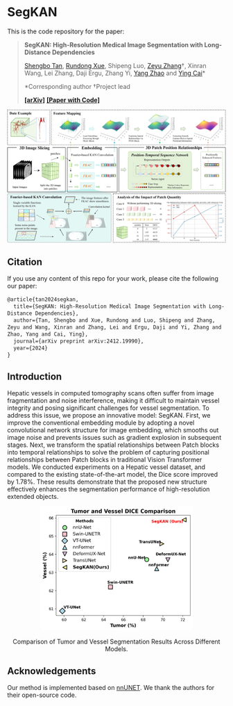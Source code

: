 # SegKAN

This is the code repository for the paper:
> **SegKAN: High-Resolution Medical Image Segmentation with Long-Distance Dependencies**
>
> [Shengbo Tan](https://github.com/goblin327), [Rundong Xue](https://github.com/Yizhao-dong), Shipeng Luo, [Zeyu Zhang](https://steve-zeyu-zhang.github.io/)†, Xinran Wang, Lei Zhang, Daji Ergu, Zhang Yi, [Yang Zhao](https://yangyangkiki.github.io/) and [Ying Cai](https://ieeexplore.ieee.org/author/37087137422)\*
>
> \*Corresponding author †Project lead
> 
> **[[arXiv]](https://arxiv.org/abs/2412.19990)** **[[Paper with Code]](https://paperswithcode.com/paper/segkan-high-resolution-medical-image)**

![](./main.jpg)

## Citation

If you use any content of this repo for your work, please cite the following our paper:
```
@article{tan2024segkan,
  title={SegKAN: High-Resolution Medical Image Segmentation with Long-Distance Dependencies},
  author={Tan, Shengbo and Xue, Rundong and Luo, Shipeng and Zhang, Zeyu and Wang, Xinran and Zhang, Lei and Ergu, Daji and Yi, Zhang and Zhao, Yang and Cai, Ying},
  journal={arXiv preprint arXiv:2412.19990},
  year={2024}
}
```



## Introduction
Hepatic vessels in computed tomography scans often suffer from image fragmentation and noise interference, making it difficult to maintain vessel integrity and posing significant challenges for vessel segmentation. To address this issue, we propose an innovative model: SegKAN. First, we improve the conventional embedding module by adopting a novel convolutional network structure for image embedding, which smooths out image noise and prevents issues such as gradient explosion in subsequent stages. Next, we transform the spatial relationships between Patch blocks into temporal relationships to solve the problem of capturing positional relationships between Patch blocks in traditional Vision Transformer models. We conducted experiments on a Hepatic vessel dataset, and compared to the existing state-of-the-art model, the Dice score improved by 1.78\%. These results demonstrate that the proposed new structure effectively enhances the segmentation performance of high-resolution extended objects.
<div align="center">
<img src="Comparison.png" width="70%">

Comparison of Tumor and Vessel Segmentation Results Across Different Models.
</div>


## Acknowledgements
Our method is implemented based on [nnUNET](https://github.com/MIC-DKFZ/nnUNet). We thank the authors for their open-source code.

